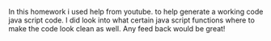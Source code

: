 
In this homework i used help from youtube. to help generate a working code java script code. 
I did look into what certain java script functions where to make the code look clean as well. 
Any feed back would be great! 
